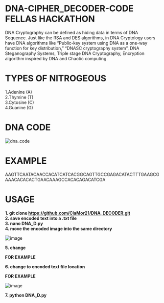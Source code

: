 # DNA-CIPHER_DECODER-CODE FELLAS HACKATHON 
DNA Cryptography can be defined as hiding data in terms of DNA Sequence. Just like the RSA and DES algorithms, in DNA Cryptology users have DNA algorithms like “Public-key system using DNA as a one-way function for key distribution,” “DNASC cryptography system”, DNA Steganography Systems, Triple stage DNA Cryptography, Encryption algorithm inspired by DNA and Chaotic computing. <br>

# TYPES OF NITROGEOUS <br>
1.Adenine (A) <br>
2.Thymine (T) <br>
3.Cytosine (C) <br>
4.Guanine (G) <br>

# DNA CODE

![dna_code](https://user-images.githubusercontent.com/118982205/208177736-7ff14c62-0d28-4b4e-b19d-6644f23124ed.jpg) <br>

# EXAMPLE
AAGTTCAATACAACCACATCATCACGGCAGTTGCCGAGACATACTTTGAAGCGAAACACACACTGAACAAAGCCACACAGACATCGA <br>

# USAGE
**1. git clone https://github.com/ClaMor21/DNA_DECODER.git** <br>
**2. save encoded text into a .txt file** <br>
**3. nano DNA_D.py** <br>
**4. move the encoded image into the same directory** <br>
  
  ![image](https://user-images.githubusercontent.com/118982205/208194731-1f84a27a-8527-42f7-85b4-8dcd8824e60d.png) <br>

**5. change <Enter image name>**
  
  **FOR EXAMPLE**
  
  
**6. change <ENTER FILE LOCATION > to encoded text file location** <br>
  
 **FOR EXAMPLE**
  

![image](https://user-images.githubusercontent.com/118982205/208182842-1dc36da3-bada-4f60-9ad4-befba330c6a0.png) <br>
  
**7. python DNA_D.py**
